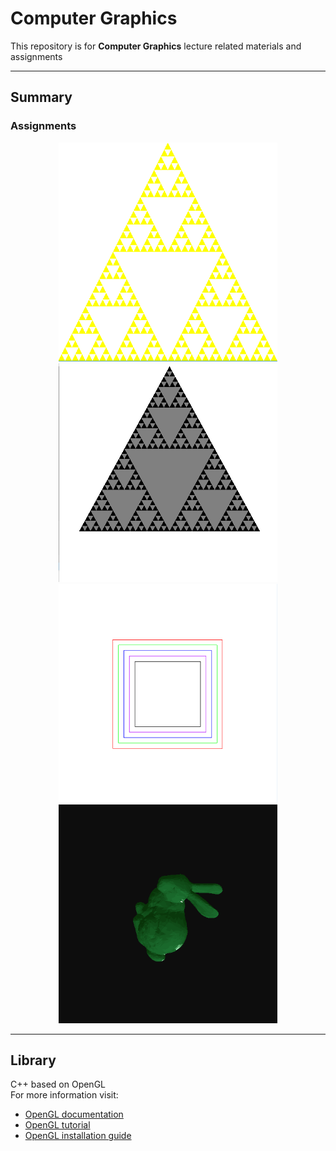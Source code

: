 # Computer Graphics

This repository is for **Computer Graphics** lecture related materials and assignments   

---

## Summary
### Assignments
<p align = "center">
<img src = "./img/assignment1.PNG", width = 350, height = 350></img>
<img src = "./img/assignment2.gif", width = 350, height = 350></img>
<img src = "./img/assignment3.PNG", width = 350, height = 350></img>
<img src = "./img/assignment4_bunny.gif", width = 350, height = 350></img>
</p>

---

## Library
C++ based on OpenGL  
For more information visit: 
* [OpenGL documentation](https://www.opengl.org/documentation/)
* [OpenGL tutorial](http://www.opengl-tutorial.org/kr/)
* [OpenGL installation guide]("./install_guide.md")
